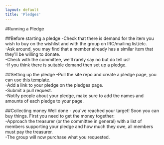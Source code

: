 ```yaml
---
layout: default
title: 'Pledges'
---
```


#Running a Pledge

##Before starting a pledge
-Check that there is demand for the item you wish to buy on the wishlist and with the group on IRC/mailing list/etc.  
-Ask around, you may find that a member already has a similar item that they'll be willing to donate.  
-Check with the committee, we'll rarely say no but do tell us!  
-If you think there is suitable demand then set up a pledge.  

##Setting up the pledge
-Pull the site repo and create a pledge page, you can use [this template](../template).  
-Add a link to your pledge on the pledges page.  
-Submit a pull request.  
-Notify people about your pledge, make sure to add the names and amounts of each pledge to your page.  

##Collecting money
Well done - you've reached your target! Soon you can buy things. First you need to get the money together:  
-Approach the treasurer (or the committee in general) with a list of members supporting your pledge and how much they owe, all members must pay the treasurer.  
-The group will now purchase what you requested.  